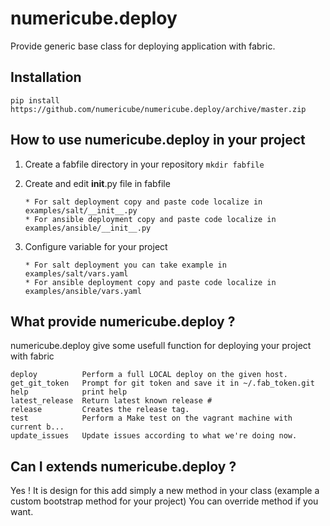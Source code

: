 # numericube.deploy

Provide generic base class for deploying application with fabric.

## Installation

 `pip install https://github.com/numericube/numericube.deploy/archive/master.zip`

## How to use numericube.deploy in your project

1. Create a fabfile directory in your repository
	`mkdir fabfile`

2. Create and edit __init__.py file in fabfile 
	   
       * For salt deployment copy and paste code localize in examples/salt/__init__.py
       * For ansible deployment copy and paste code localize in examples/ansible/__init__.py
	
3. Configure variable for your project

       * For salt deployment you can take example in  examples/salt/vars.yaml
       * For ansible deployment copy and paste code localize in examples/ansible/vars.yaml

## What provide numericube.deploy ?

numericube.deploy give some usefull function for deploying your project with fabric

    deploy          Perform a full LOCAL deploy on the given host.
    get_git_token   Prompt for git token and save it in ~/.fab_token.git
    help            print help
    latest_release  Return latest known release #
    release         Creates the release tag.
    test            Perform a Make test on the vagrant machine with current b...
    update_issues   Update issues according to what we're doing now.
 
## Can I extends numericube.deploy ?
 
 Yes ! It is design for this
 add simply a new method in your class (example a custom bootstrap method for your project)
 You can override method if you want.
 
 
 
